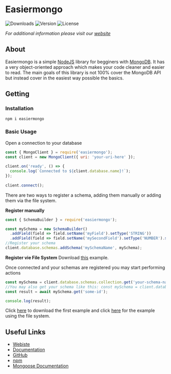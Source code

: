 # Easiermongo

![Downloads](https://img.shields.io/npm/dt/easiermongo) ![Version](https://img.shields.io/npm/v/easiermongo) ![License](https://img.shields.io/npm/l/easiermongo)

*For additional information please visit our [website](https://easiermongo.js.org)*

## About

Easiermongo is a simple [NodeJS](https://nodejs.org) library for begginers with [MongoDB](http://mongodb.com). 
It has a very object-oriented approach which makes your code cleaner and easier to read.
The main goals of this library is not 100% cover the MongoDB API but instead cover in the easiest way possible the basics.

## Getting 

### Installation

```npm i easiermongo```

### Basic Usage

Open a connection to your database
```js
const { MongoClient } = require('easiermongo');
const client = new MongoClient({ uri: 'your-uri-here' });
            
client.on('ready', () => {
  console.log(`Connected to ${client.database.name}!`);
});
            
client.connect();
```

There are two ways to register a schema, adding them manually or adding them via the file system.

**Register manually**
```js
const { SchemaBuilder } = require('easiermongo');

const mySchema = new SchemaBuilder()
  .addField(field => field.setName('myField').setType('STRING'))
  .addField(field => field.setName('mySecondField').setType('NUMBER').setDefault(0))
//Register your schema
client.database.schemas.addSchema('mySchemaName', mySchema);
```

**Register vie File System**
Download [this](https://easiermongo.js.org/examples/getting-started-fs.zip) example.

Once connected and your schemas are registered you may start performing actions
```js
const mySchema = client.database.schemas.collection.get('your-schema-name');
//You may also get your schema like this: const mySchema = client.database.schemas.SCHEMA_NAME_HERE;
const result = await mySchema.get('some-id');

console.log(result);
```

Click [here](https://easiermongo.js.org/examples/getting-started.js) to download the first example and click [here](https://easiermongo.js.org/examples/getting-started-fs.zip) for the example using the file system.

## Useful Links
- [Webiste](https://easiermongo.js.org)
- [Documentation](https://easiermongo.js.org/docs/v1/)
- [GitHub](https://github.com/grook8958/easiermongo)
- [npm](https://npmjs.org/package/easiermongo)
- [Mongoose Documentation](https://mongoosejs.com/docs/)